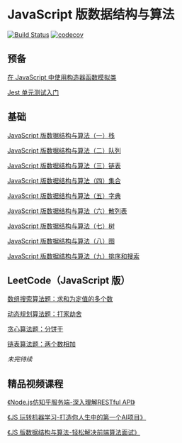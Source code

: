 # JavaScript 版数据结构与算法
[![Build Status](http://travis-ci.org/lewis617/javascript-datastructures-algorithms.svg?branch=master)](http://travis-ci.org/lewis617/javascript-datastructures-algorithms)
[![codecov](http://codecov.io/gh/lewis617/javascript-datastructures-algorithms/branch/master/graph/badge.svg)](http://codecov.io/gh/lewis617/javascript-datastructures-algorithms)

## 预备

[在 JavaScript 中使用构造器函数模拟类](http://liuyiqi.cn/2017/02/15/construcor-function-create-class/)

[Jest 单元测试入门](http://liuyiqi.cn/2017/02/15/start-jest/)

## 基础

[JavaScript 版数据结构与算法（一）栈](http://liuyiqi.cn/2017/02/15/stack/)

[JavaScript 版数据结构与算法（二）队列](http://liuyiqi.cn/2017/02/15/queue/)

[JavaScript 版数据结构与算法（三）链表](http://liuyiqi.cn/2017/02/15/linked-list/)

[JavaScript 版数据结构与算法（四）集合](http://liuyiqi.cn/2017/02/16/set/)

[JavaScript 版数据结构与算法（五）字典](http://liuyiqi.cn/2017/02/17/dictionary/)

[JavaScript 版数据结构与算法（六）散列表](http://liuyiqi.cn/2017/02/17/hash-table/)

[JavaScript 版数据结构与算法（七）树](http://liuyiqi.cn/2017/02/18/tree/)

[JavaScript 版数据结构与算法（八）图](http://liuyiqi.cn/2017/02/19/graph/)

[JavaScript 版数据结构与算法（九）排序和搜索](http://liuyiqi.cn/2017/02/20/sort-and-search/)

## LeetCode（JavaScript 版）

[数组搜索算法题：求和为定值的多个数](http://liuyiqi.cn/2017/03/09/n-sum/)

[动态规划算法题：打家劫舍](http://liuyiqi.cn/2017/03/10/house-robber/)

[贪心算法题：分饼干](http://liuyiqi.cn/2017/03/11/assign-cookies/)

[链表算法题：两个数相加](http://liuyiqi.cn/2017/03/12/add-two-numbers/)

*未完待续*

## 精品视频课程

[《Node.js仿知乎服务端-深入理解RESTful API》](https://coding.imooc.com/class/354.html)

[《JS 玩转机器学习-打造你人生中的第一个AI项目》](https://coding.imooc.com/class/408.html)

[《JS 版数据结构与算法-轻松解决前端算法面试》](https://coding.imooc.com/class/446.html)

